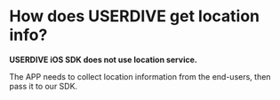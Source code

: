 # How does USERDIVE get location info?

**USERDIVE iOS SDK does not use location service.**

The APP needs to collect location information from the end-users, then pass it to our SDK.

